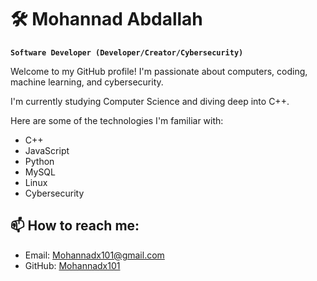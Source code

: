 # 🛠️ Mohannad Abdallah

**`Software Developer (Developer/Creator/Cybersecurity)`**


Welcome to my GitHub profile! I'm passionate about computers, coding, machine learning, and cybersecurity.

I'm currently studying Computer Science and diving deep into C++.

Here are some of the technologies I'm familiar with:
- C++
- JavaScript
- Python
- MySQL
- Linux
- Cybersecurity

## 📫 How to reach me:
- Email: [Mohannadx101@gmail.com](mailto:Mohannadx101@gmail.com)
- GitHub: [Mohannadx101](https://github.com/Mohannadx101)
